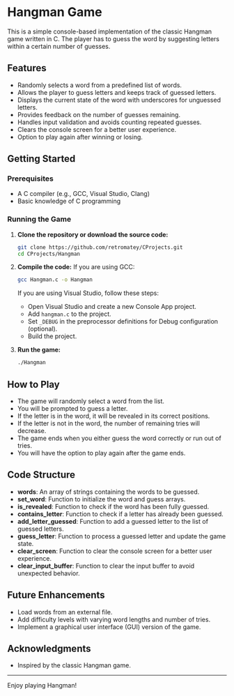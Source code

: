 # Hangman Game

This is a simple console-based implementation of the classic Hangman game written in C. The player has to guess the word by suggesting letters within a certain number of guesses.

## Features

- Randomly selects a word from a predefined list of words.
- Allows the player to guess letters and keeps track of guessed letters.
- Displays the current state of the word with underscores for unguessed letters.
- Provides feedback on the number of guesses remaining.
- Handles input validation and avoids counting repeated guesses.
- Clears the console screen for a better user experience.
- Option to play again after winning or losing.

## Getting Started

### Prerequisites

- A C compiler (e.g., GCC, Visual Studio, Clang)
- Basic knowledge of C programming

### Running the Game

1. **Clone the repository or download the source code:**
    ```sh
    git clone https://github.com/retromatey/CProjects.git
    cd CProjects/Hangman
    ```

2. **Compile the code:**
    If you are using GCC:
    ```sh
    gcc Hangman.c -o Hangman
    ```

    If you are using Visual Studio, follow these steps:
    - Open Visual Studio and create a new Console App project.
    - Add `hangman.c` to the project.
    - Set `_DEBUG` in the preprocessor definitions for Debug configuration (optional).
    - Build the project.

3. **Run the game:**
    ```sh
    ./Hangman
    ```

## How to Play

- The game will randomly select a word from the list.
- You will be prompted to guess a letter.
- If the letter is in the word, it will be revealed in its correct positions.
- If the letter is not in the word, the number of remaining tries will decrease.
- The game ends when you either guess the word correctly or run out of tries.
- You will have the option to play again after the game ends.

## Code Structure

- **words**: An array of strings containing the words to be guessed.
- **set_word**: Function to initialize the word and guess arrays.
- **is_revealed**: Function to check if the word has been fully guessed.
- **contains_letter**: Function to check if a letter has already been guessed.
- **add_letter_guessed**: Function to add a guessed letter to the list of guessed letters.
- **guess_letter**: Function to process a guessed letter and update the game state.
- **clear_screen**: Function to clear the console screen for a better user experience.
- **clear_input_buffer**: Function to clear the input buffer to avoid unexpected behavior.

## Future Enhancements

- Load words from an external file.
- Add difficulty levels with varying word lengths and number of tries.
- Implement a graphical user interface (GUI) version of the game.

## Acknowledgments

- Inspired by the classic Hangman game.

---

Enjoy playing Hangman!
